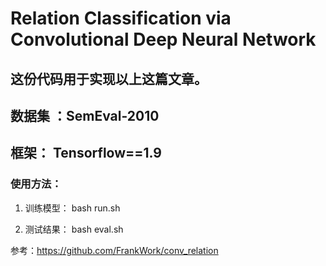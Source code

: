# Relation Classification via Convolutional Deep Neural Network
## 这份代码用于实现以上这篇文章。
## 数据集 ：SemEval-2010
## 框架： Tensorflow==1.9


### 使用方法：

1. 训练模型：
	bash run.sh

2. 测试结果：
	bash eval.sh
 
参考：https://github.com/FrankWork/conv_relation
